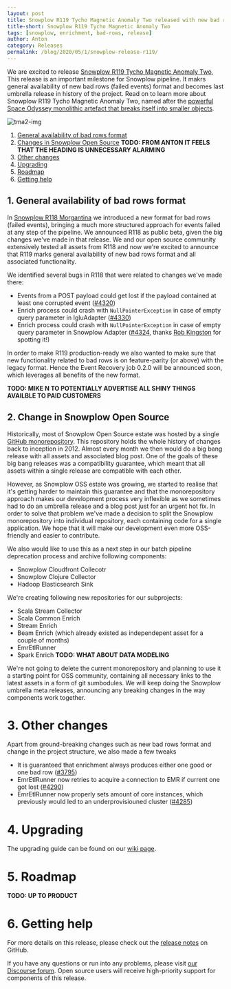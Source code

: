 ```yaml
---
layout: post
title: Snowplow R119 Tycho Magnetic Anomaly Two released with new bad row format generally available
title-short: Snowplow R119 Tycho Magnetic Anomaly Two
tags: [snowplow, enrichment, bad-rows, release]
author: Anton
category: Releases
permalink: /blog/2020/05/1/snowplow-release-r119/
---
```


We are excited to release [Snowplow R119 Tycho Magnetic Anomaly Two][snowplow-release],
This release is an important milestone for Snowplow pipeline. It makrs general availability of new bad rows (failed events) format and becomes last umbrella release in history of the project.
Read on to learn more about Snowplow R119 Tycho Magnetic Anomaly Two,  named after the [powerful Space Odyssey monolithic artefact that breaks itself into smaller objects][tma2].

![tma2-img][tma2]

1. [General availability of bad rows format](#badrows-ga)
2. [Changes in Snowplow Open Source](#monorepo)     **TODO: FROM ANTON IT FEELS THAT THE HEADING IS UNNECESSARY ALARMING**
3. [Other changes](#other)
4. [Upgrading](#upgrading)
5. [Roadmap](#roadmap)
6. [Getting help](#help)

<h2 id="badrows-ga">1. General availability of bad rows format</h2>

In [Snowplow R118 Morgantina][r118-post] we introduced a new format for bad rows (failed events), bringing a much more structured approach for events failed at any step of the pipeline.
We announced R118 as public beta, given the big changes we've made in that release.
We and our open source community extensively tested all assets from R118 and now we're excited to announce that R119 marks general availability of new bad rows format and all associated functionality.

We identified several bugs in R118 that were related to changes we've made there:

* Events from a POST payload could get lost if the payload contained at least one corrupted event ([#4320][issue-4320])
* Enrich process could crash with `NullPointerException` in case of empty query parameter in IgluAdapter ([#4330][issue-4320])
* Enrich process could crash with `NullPointerException` in case of empty query parameter in Snowplow Adapter ([#4324][issue-4324], thanks [Rob Kingston][robkingston] for spotting it!)

In order to make R119 production-ready we also wanted to make sure that new functionality related to bad rows is on feature-parity (or above) with the legacy format.
Hence the Event Recovery job 0.2.0 will be announced soon, which leverages all benefits of the new format.

**TODO: MIKE N TO POTENTIALLY ADVERTISE ALL SHINY THINGS AVAILBLE TO PAID CUSTOMERS**

<h2 id="monorepo">2. Change in Snowplow Open Source</h2>

Historically, most of Snowplow Open Source estate was hosted by a single [GitHub monorepository][monorepo].
This repository holds the whole history of changes back to inception in 2012.
Almost every month we then would do a big bang release with all assets and associated blog post.
One of the goals of these big bang releases was a compatibility guarantee, which meant that all assets within a single release are compatible with each other.

However, as Snowplow OSS estate was growing, we started to realise that it's getting harder to maintain this guarantee and that the monorepository approach makes our development process very inflexible as we sometimes had to do an umbrella release and a blog post just for an urgent hot fix.
In order to solve that problem we've made a decision to split the Snowplow monorepository into individual repository, each containing code for a single application.
We hope that it will make our development even more OSS-friendly and easier to contribute.

We also would like to use this as a next step in our batch pipeline deprecation process and archive following components:

* Snowplow Cloudfront Collecotr
* Snowplow Clojure Collector
* Hadoop Elasticsearch Sink

We're creating following new repositories for our subprojects:

* Scala Stream Collector
* Scala Common Enrich
* Stream Enrich
* Beam Enrich (which already existed as independepent asset for a couple of months)
* EmrEtlRunner
* Spark Enrich
**TODO: WHAT ABOUT DATA MODELING**

We're not going to delete the current monorepository and planning to use it a starting point for OSS community, containing all necessary links to the latest assets in a form of git sumbodules.
We will keep doing the Snowplow umbrella meta releases, announcing any breaking changes in the way components work together.

<h1 id="other">3. Other changes</h1>

Apart from ground-breaking changes such as new bad rows format and change in the project structure, we also made a few tweaks 

* It is guaranteed that enrichment always produces either one good or one bad row ([#3795][issue-3795])
* EmrEtlRunner now retries to acquire a connection to EMR if current one got lost ([#4290][issue-4290])
* EmrEtlRunner now properly sets amount of core instances, which previously would led to an underprovisiouned cluster ([#4285][issue-4285])

<h1 id="upgrading">4. Upgrading</h1>

The upgrading guide can be found on our [wiki page](https://github.com/snowplow/snowplow/wiki/Upgrade-Guide#r119).

<h1 id="roadmap">5. Roadmap</h1>

**TODO: UP TO PRODUCT**

<h1 id="help">6. Getting help</h1>

For more details on this release, please check out the [release notes][snowplow-release] on GitHub.

If you have any questions or run into any problems, please visit [our Discourse forum][discourse]. Open source users will receive high-priority support for components of this release.

[snowplow-release]: https://github.com/snowplow/snowplow/releases/r119-tycho-magnetic-anamoly-two
[r118-post]: https://snowplowanalytics.com/blog/2020/01/16/snowplow-release-r118-badrows/
[failed-events-docs]: https://docs.snowplowanalytics.com/docs/managing-data-quality/understanding-failed-events/
[discourse]: http://discourse.snowplowanalytics.com/

[issue-4320]: https://github.com/snowplow/snowplow/issues/4320
[issue-4324]: https://github.com/snowplow/snowplow/issues/4324
[issue-4330]: https://github.com/snowplow/snowplow/issues/4330
[issue-3795]: https://github.com/snowplow/snowplow/issues/3795
[issue-4290]: https://github.com/snowplow/snowplow/issues/4290
[issue-4285]: https://github.com/snowplow/snowplow/issues/4285
[robkingston]: https://twitter.com/robkingston

[monorepo]: https://github.com/snowplow/snowplow

[tma2]: https://2001.fandom.com/wiki/Jovian_Monolith
[tma2-img]: /assets/img/blog/2020/04/tma2.jpg
